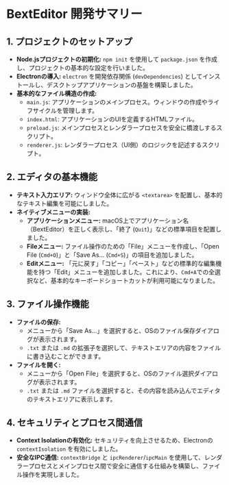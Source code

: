 # BextEditor 開発サマリー

## 1. プロジェクトのセットアップ

*   **Node.jsプロジェクトの初期化:** `npm init` を使用して `package.json` を作成し、プロジェクトの基本的な設定を行いました。
*   **Electronの導入:** `electron` を開発依存関係 (`devDependencies`) としてインストールし、デスクトップアプリケーションの基盤を構築しました。
*   **基本的なファイル構造の作成:**
    *   `main.js`: アプリケーションのメインプロセス。ウィンドウの作成やライフサイクルを管理します。
    *   `index.html`: アプリケーションのUIを定義するHTMLファイル。
    *   `preload.js`: メインプロセスとレンダラープロセスを安全に橋渡しするスクリプト。
    *   `renderer.js`: レンダラープロセス（UI側）のロジックを記述するスクリプト。

## 2. エディタの基本機能

*   **テキスト入力エリア:** ウィンドウ全体に広がる `<textarea>` を配置し、基本的なテキスト編集を可能にしました。
*   **ネイティブメニューの実装:**
    *   **アプリケーションメニュー:** macOS上でアプリケーション名（BextEditor）を正しく表示し、「終了 (`Quit`)」などの標準項目を配置しました。
    *   **Fileメニュー:** ファイル操作のための「File」メニューを作成し、「Open File (`Cmd+O`)」と「Save As... (`Cmd+S`)」の項目を追加しました。
    *   **Editメニュー:** 「元に戻す」「コピー」「ペースト」などの標準的な編集機能を持つ「Edit」メニューを追加しました。これにより、`Cmd+A`での全選択など、基本的なキーボードショートカットが利用可能になりました。

## 3. ファイル操作機能

*   **ファイルの保存:**
    *   メニューから「Save As...」を選択すると、OSのファイル保存ダイアログが表示されます。
    *   `.txt` または `.md` の拡張子を選択して、テキストエリアの内容をファイルに書き込むことができます。
*   **ファイルを開く:**
    *   メニューから「Open File」を選択すると、OSのファイル選択ダイアログが表示されます。
    *   `.txt` または `.md` ファイルを選択すると、その内容を読み込んでエディタのテキストエリアに表示します。

## 4. セキュリティとプロセス間通信

*   **Context Isolationの有効化:** セキュリティを向上させるため、Electronの `contextIsolation` を有効にしました。
*   **安全なIPC通信:** `contextBridge` と `ipcRenderer`/`ipcMain` を使用して、レンダラープロセスとメインプロセス間で安全に通信する仕組みを構築し、ファイル操作を実現しました。
